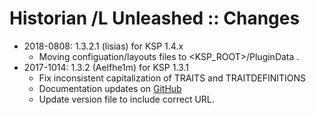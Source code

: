 # Historian /L Unleashed :: Changes

* 2018-0808: 1.3.2.1 (lisias) for KSP 1.4.x
	+ Moving configuation/layouts files to <KSP_ROOT>/PluginData . 
* 2017-1014: 1.3.2 (Aelfhe1m) for KSP 1.3.1
	+ Fix inconsistent capitalization of TRAITS and TRAITDEFINITIONS
	+ Documentation updates on [GitHub](https://github.com/Aelfhe1m/Historian-Expanded/blob/v.1.3.2/README.md)
	+ Update version file to include correct URL.
